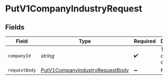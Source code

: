 # PutV1CompanyIndustryRequest


## Fields

| Field                                                                                         | Type                                                                                          | Required                                                                                      | Description                                                                                   |
| --------------------------------------------------------------------------------------------- | --------------------------------------------------------------------------------------------- | --------------------------------------------------------------------------------------------- | --------------------------------------------------------------------------------------------- |
| `companyId`                                                                                   | *string*                                                                                      | :heavy_check_mark:                                                                            | The UUID of the company                                                                       |
| `requestBody`                                                                                 | [PutV1CompanyIndustryRequestBody](../../models/operations/putv1companyindustryrequestbody.md) | :heavy_minus_sign:                                                                            | N/A                                                                                           |